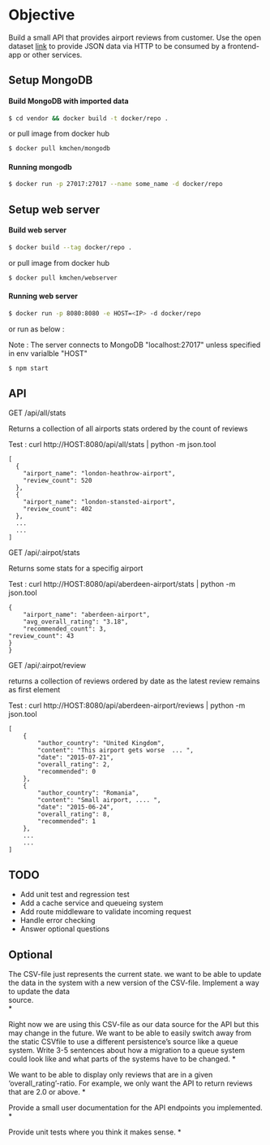 # Objective

Build a small API that provides airport reviews from customer.
Use the open dataset [link](https://raw.githubusercontent.com/quankiquanki/skytrax-reviewsdataset/master/data/airport.csv)
to provide JSON data via HTTP to be consumed by a frontend-app or other services.

## Setup MongoDB ##

#### Build MongoDB with imported data ####

```sh
$ cd vendor && docker build -t docker/repo .
```
or pull image from docker hub

```sh
$ docker pull kmchen/mongodb
```
#### Running mongodb ####

```sh
$ docker run -p 27017:27017 --name some_name -d docker/repo
```


## Setup web server ##

#### Build web server ####

```sh
$ docker build --tag docker/repo .
```
or pull image from docker hub

```sh
$ docker pull kmchen/webserver
```
#### Running web server ####

```sh
$ docker run -p 8080:8080 -e HOST=<IP> -d docker/repo
```
or run as below :


Note : The server connects to MongoDB "localhost:27017" unless specified in env varialble "HOST"
```sh
$ npm start
```

## API ##
GET /api/all/stats

Returns a collection of all airports  stats ordered by the count of reviews

Test : curl http://HOST:8080/api/all/stats | python -m json.tool
```
[
  {
    "airport_name": "london-heathrow-airport", 
    "review_count": 520
  },
  { 
    "airport_name": "london-stansted-airport",
    "review_count": 402
  },
  ...
  ...
]
```

GET /api/:airpot/stats

Returns some stats for a specifig airport

Test : curl http://HOST:8080/api/aberdeen-airport/stats | python -m json.tool
```
{
    "airport_name": "aberdeen-airport",
    "avg_overall_rating": "3.18",
    "recommended_count": 3,                                                                                                                                                       "review_count": 43                                                                                                                                                    }
}
```

GET /api/:airpot/review

returns a collection of reviews ordered by date as the latest review remains as first element

Test : curl http://HOST:8080/api/aberdeen-airport/reviews | python -m json.tool
```
[
    {
        "author_country": "United Kingdom",
        "content": "This airport gets worse  ... ",
        "date": "2015-07-21",
        "overall_rating": 2,
        "recommended": 0
    },
    {
        "author_country": "Romania",
        "content": "Small airport, .... ",
        "date": "2015-06-24",
        "overall_rating": 8,
        "recommended": 1
    },
    ...
    ...
]
```

## TODO ##

* Add unit test and regression test
* Add a cache service and queueing system
* Add route middleware to validate incoming request
* Handle error checking
* Answer optional questions

## Optional ##

The CSV-file just represents the current state. we want to be able to update the data in the system with a new version of the CSV-file. Implement a way to update the data  
source.   
* 

Right now we  are using this  CSV-file  as  our data  source  for the API but this  may change  in  the future. We  want  to be able  to  easily  switch  away  from  the static  CSVfile to  use a different persistence’s source  like  a queue system.  Write 3-5 sentences about how a migration to  a queue system  could look  like  and what  parts of  the systems have  to  be  changed.
*

We want to be able to display only reviews that are in a given ‘overall_rating’-ratio. For example, we only want the API to return reviews that are 2.0 or above.
*

Provide a small user documentation for the API endpoints you implemented.  
*

Provide unit tests where you think it  makes sense.
* 
